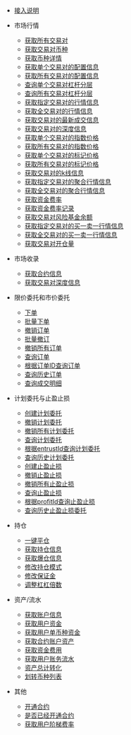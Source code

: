 <!-- docs/_sidebar -->

* [接入说明](/zh-cn/future-u/README)

* 市场行情
  * [获取所有交易对](/zh-cn/future-u/market/symbol-all)
  * [获取交易对币种](/zh-cn/future-u/market/symbol-coins)
  * [获取币种详情](/zh-cn/future-u/market/symbol-coin-detail)
  * [获取单个交易对的配置信息](/zh-cn/future-u/market/symbol-detail)
  * [获取所有交易对的配置信息](/zh-cn/future-u/market/symbol-list)
  * [查询单个交易对杠杆分层](/zh-cn/future-u/market/leverage-bracket-detail)
  * [查询所有交易对杠杆分层](/zh-cn/future-u/market/leverage-bracket-list)
  * [获取指定交易对的行情信息](/zh-cn/future-u/market/ticker)
  * [获取全交易对的行情信息](/zh-cn/future-u/market/tickers)
  * [获取交易对的最新成交信息](/zh-cn/future-u/market/deal)
  * [获取交易对的深度信息](/zh-cn/future-u/market/depth)
  * [获取单个交易对的指数价格](/zh-cn/future-u/market/symbol-index-price)
  * [获取所有交易对的指数价格](/zh-cn/future-u/market/index-price)
  * [获取单个交易对的标记价格](/zh-cn/future-u/market/symbol-mark-price)
  * [获取所有交易对的标记价格](/zh-cn/future-u/market/mark-price)
  * [获取交易对的k线信息](/zh-cn/future-u/market/kline)
  * [获取指定交易对的聚合行情信息](/zh-cn/future-u/market/agg-ticker)
  * [获取全交易对的聚合行情信息](/zh-cn/future-u/market/agg-tickers)
  * [获取资金费率](/zh-cn/future-u/market/funding-rate)
  * [获取资金费率记录](/zh-cn/future-u/market/funding-rate-record)
  * [获取交易对风险基金余额](/zh-cn/future-u/market/risk-balance)
  * [获取指定交易对的买一卖一行情信息](/zh-cn/future-u/market/ticker-book)
  * [获取全交易对的买一卖一行情信息](/zh-cn/future-u/market/ticker-books)
  * [获取交易对开仓量](/zh-cn/future-u/market/open-interest)

* 市场收录
  * [获取合约信息](/zh-cn/future-u/quote/contracts.md)
  * [获取交易对深度信息](/zh-cn/future-u/quote/orderbook.md)

* 限价委托和市价委托
  * [下单](/zh-cn/future-u/trade/order-create)
  * [批量下单](/zh-cn/future-u/trade/order-cancel-batch)
  * [撤销订单](/zh-cn/future-u/trade/order-cancel)
  * [批量撤订](/zh-cn/future-u/trade/order-create-batch)
  * [撤销所有订单](/zh-cn/future-u/trade/order-cancel-all)
  * [查询订单](/zh-cn/future-u/trade/order-list)
  * [根据订单ID查询订单](/zh-cn/future-u/trade/order-detail)
  * [查询历史订单](/zh-cn/future-u/trade/order-list-history)
  * [查询成交明细](/zh-cn/future-u/trade/order-trade-list)

* 计划委托与止盈止损
  * [创建计划委托](/zh-cn/future-u/entrust/plan-create)
  * [撤销计划委托](/zh-cn/future-u/entrust/plan-cancel)
  * [撤销所有计划委托](/zh-cn/future-u/entrust/plan-cancel-all)
  * [查询计划委托](/zh-cn/future-u/entrust/plan-list)
  * [根据entrustId查询计划委托](/zh-cn/future-u/entrust/plan-detail)
  * [查询历史计划委托](/zh-cn/future-u/entrust/plan-list-history)
  * [创建止盈止损](/zh-cn/future-u/entrust/profit-stop-create)
  <!--* [修改止盈止损TODO](/zh-cn/future-u/entrust/profit-stop-update)-->
  * [撤销止盈止损](/zh-cn/future-u/entrust/profit-stop-cancel)
  * [撤销所有止盈止损](/zh-cn/future-u/entrust/profit-stop-cancel-all)
  * [查询止盈止损](/zh-cn/future-u/entrust/profit-stop-list)
  * [根据profitId查询止盈止损](/zh-cn/future-u/entrust/profit-stop-detail)
  * [查询历史止盈止损委托](/zh-cn/future-u/entrust/profit-stop-list-history)

* 持仓
  * [一键平仓](/zh-cn/future-u/position/position-close-all)
  * [获取持仓信息](/zh-cn/future-u/position/position-list)
  * [获取爆仓信息](/zh-cn/future-u/position/position-break-list)
  * [修改持仓模式](/zh-cn/future-u/position/position-change-type)
  * [修改保证金](/zh-cn/future-u/position/position-margin)
  * [调整杠杠倍数](/zh-cn/future-u/position/position-adjust-leverage)

  <!--* [获取ADL信息](/zh-cn/future-u/position/position-adl)-->

* 资产/流水
  * [获取账户信息](/zh-cn/future-u/asset/account-info)
  * [获取用户资金](/zh-cn/future-u/asset/balance-list)
  * [获取用户单币种资金](/zh-cn/future-u/asset/balance-detail)
  * [获取合约账户资产](/zh-cn/future-u/asset/future-balance)
  * [获取资金费用](/zh-cn/future-u/asset/funding-rate-list)
  * [获取用户账务流水](/zh-cn/future-u/asset/balance-bills)
  * [资产总计转化](/zh-cn/future-u/asset/balance-convert)
  * [划转币种列表](/zh-cn/future-u/asset/coins)

* 其他
  * [开通合约](/zh-cn/future-u/user/account-open)
  * [是否已经开通合约](/zh-cn/future-u/user/account-open-check)
  * [获取用户阶梯费率](/zh-cn/future-u/user/step-rate)





&nbsp;
